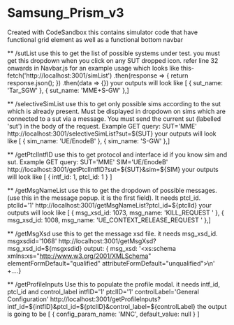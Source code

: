 # Samsung_Prism_v3
Created with CodeSandbox
this contains simulator code that have functional grid element as well as a functional bottom navbar

** /sutList
use this to get the list of possible systems under test. you must get this dropdown when you click on any SUT dropped icon.
refer line 32 onwards in Navbar.js for an example usage which looks like this-
    fetch('http://localhost:3001/simList')
      .then(response => {
        return response.json();
      })
      .then(data => {})
your outputs will look like [
  { sut_name: 'Tar_SGW' },
  { sut_name: 'MME+S-GW' },]


** /selectiveSimList
use this to get only possible sims according to the sut which is already present. Must be displayed
in dropdown on sims which are connected to a sut via a message. You must send the current sut (labelled 'sut') in the body
of the request. Example GET query:
SUT='MME'
http://localhost:3001/selectiveSimList?sut=${SUT}
your outputs will look like [
  { sim_name: 'UE/EnodeB' },
  { sim_name: 'S-GW' },]


** /getPtclIntfID
use this to get protocol and interface id if you know sim and sut.
Example GET query:
SUT='MME'
SIM='UE/EnodeB'
http://localhost:3001/getPtclIntfID?sut=${SUT}&sim=${SIM}
your outputs will look like [ { intf_id: 1, ptcl_id: 1 } ]


** /getMsgNameList
use this to get the dropdown of possible messages. (use this in the message popup. it is the first field). It needs
ptcl_id.
ptclId='1'
http://localhost:3001/getMsgNameList?ptcl_id=${ptclId}
your outputs will look like
[
  {
    msg_xsd_id: 1073,
    msg_name: 'KILL_REQUEST                            '
  },
  {
    msg_xsd_id: 1008,
    msg_name: 'UE_CONTEXT_RELEASE_REQUEST              '
  },]


** /getMsgXsd
use this to get the message xsd file. it needs msg_xsd_id.
msgxsdid='1068'
http://localhost:3001/getMsgXsd?msg_xsd_id=${msgxsdid}
output:
{
    msg_xsd: '<xs:schema xmlns:xs="http://www.w3.org/2001/XMLSchema" elementFormDefault="qualified" attributeFormDefault="unqualified">\n' +....}



** /getProfileInputs
Use this to populate the profile modal. it needs intf_id, ptcl_id and control_label
intfID='1'
ptclID='1'
controlLabel='General Configuration'
http://localhost:3001/getProfileInputs?intf_id=${intfID}&ptcl_id=${ptclID}&control_label=${controlLabel}
the output is going to be  [ { config_param_name: 'MNC', default_value: null } ]


